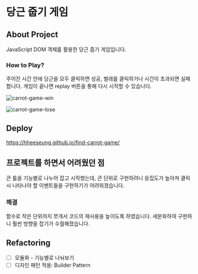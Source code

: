 # 당근 줍기 게임

## About Project

JavaScript DOM 객체를 활용한 당근 줍기 게임입니다.

### How to Play?

주어진 시간 안에 당근을 모두 클릭하면 성공, 벌레를 클릭하거나 시간이 초과되면 실패합니다.
게임이 끝나면 replay 버튼을 통해 다시 시작할 수 있습니다.

![carrot-game-win](https://user-images.githubusercontent.com/87454393/192696589-72e08a4f-13fc-4ab0-b997-5e5ea2ca30e4.gif)

![carrot-game-lose](https://user-images.githubusercontent.com/87454393/192697710-b780aa2b-b176-4c33-ac83-0946445fc6a5.gif)

## Deploy

https://hheeseung.github.io/find-carrot-game/

## 프로젝트를 하면서 어려웠던 점

큰 틀을 기능별로 나누어 잡고 시작했는데, 큰 단위로 구현하려니 응집도가 높아져 클릭 시 나타나야 할 이벤트들을 구현하기가 어려워졌습니다.

### 해결

함수로 작은 단위까지 쪼개서 코드의 재사용을 높이도록 하였습니다. 세분화하여 구현하니 훨씬 방향을 잡기가 수월해졌습니다.

## Refactoring

- [ ] 모듈화 - 기능별로 나눠보기
- [ ] 디자인 패턴 적용: Builder Pattern
